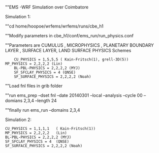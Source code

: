 ""EMS -WRF Simulation over Coimbatore 

Simulation 1:

""cd home/hoopoe/wrfems/wrfems/runs/cbe_h1

""Modify parameters in cbe_h1/conf/ems_run/run_physics.conf

""Parameters are CUMULUS , MICROPHYSICS , PLANETARY BOUNDARY LAYER ,  SURFACE LAYER, LAND SURFACE PHYSICS Schemes
		
		CU_PHYSICS = 1,5,5,5 ( Kain-Fritsch(1), grell-3D(5))
    MP_PHYSICS = 2,2,2,2 (Lin)
		BL-PBL-PHYSICS = 2,2,2,2 (MYJ)
		SF_SFCLAY_PHYSICS = 4 (QNSE)
		SF_SURFACE_PHYSICS = 2,2,2,2 (Noah)

""Load fnl files in grib folder

""run 
ems_prep –dset fnl –date 20140301 –local –analysis –cycle 00 –domians 2,3,4 –length 24

""finally run 
ems_run –domains 2,3,4

Simulation 2:

	CU_PHYSICS = 1,1,1,1   ( Kain-Fritsch(1))
	MP_PHYSICS = 2,2,2,2   (Lin)
	BL-PBL-PHYSICS = 2,2,2,2 (MYJ)
	SF_SFCLAY_PHYSICS = 4  (QNSE)
	SF_SURFACE_PHYSICS = 2,2,2,2 (Noah)

